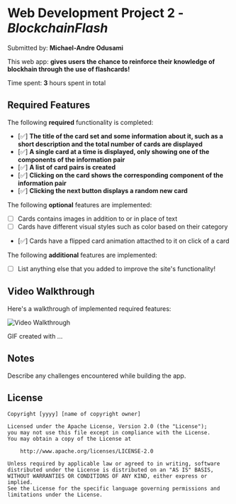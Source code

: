 # Web Development Project 2 - _BlockchainFlash_

Submitted by: **Michael-Andre Odusami**

This web app: **gives users the chance to reinforce their knowledge of blockhain through the use of flashcards!**

Time spent: **3** hours spent in total

## Required Features

The following **required** functionality is completed:

-   [✅] **The title of the card set and some information about it, such as a short description and the total number of cards are displayed**
-   [✅] **A single card at a time is displayed, only showing one of the components of the information pair**
-   [✅] **A list of card pairs is created**
-   [✅] **Clicking on the card shows the corresponding component of the information pair**
-   [✅] **Clicking the next button displays a random new card**

The following **optional** features are implemented:

-   [ ] Cards contains images in addition to or in place of text
-   [ ] Cards have different visual styles such as color based on their category
-   [✅] Cards have a flipped card animation attacthed to it on click of a card

The following **additional** features are implemented:

-   [ ] List anything else that you added to improve the site's functionality!

## Video Walkthrough

Here's a walkthrough of implemented required features:

<img src='http://i.imgur.com/link/to/your/gif/file.gif' title='Video Walkthrough' width='' alt='Video Walkthrough' />

<!-- Replace this with whatever GIF tool you used! -->

GIF created with ...

<!-- Recommended tools:
[Kap](https://getkap.co/) for macOS
[ScreenToGif](https://www.screentogif.com/) for Windows
[peek](https://github.com/phw/peek) for Linux. -->

## Notes

Describe any challenges encountered while building the app.

## License

    Copyright [yyyy] [name of copyright owner]

    Licensed under the Apache License, Version 2.0 (the "License");
    you may not use this file except in compliance with the License.
    You may obtain a copy of the License at

        http://www.apache.org/licenses/LICENSE-2.0

    Unless required by applicable law or agreed to in writing, software
    distributed under the License is distributed on an "AS IS" BASIS,
    WITHOUT WARRANTIES OR CONDITIONS OF ANY KIND, either express or implied.
    See the License for the specific language governing permissions and
    limitations under the License.

